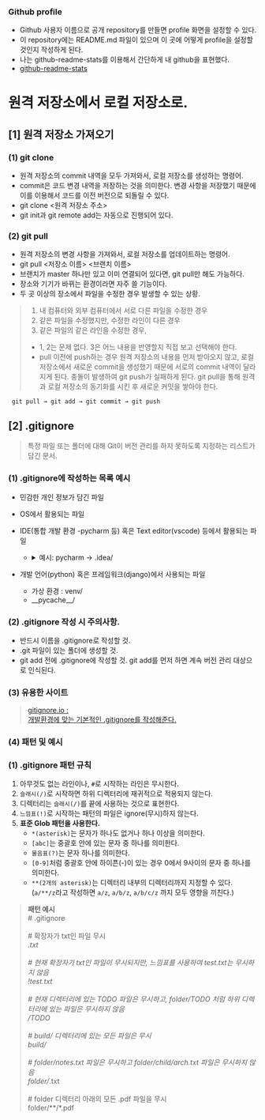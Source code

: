 ### Github profile
- Github 사용자 이름으로 공개 repository를 만들면 profile 화면을 설정할 수 있다.
- 이 repository에는 README.md 파일이 있으며 이 곳에 어떻게 profile을 설정할 것인지 작성하게 된다. 
- 나는 github-readme-stats를 이용해서 간단하게 내 github을 표현했다.  
- [github-readme-stats](https://github.com/anuraghazra/github-readme-stats)

# 원격 저장소에서 로컬 저장소로.

## [1] 원격 저장소 가져오기

### (1) git clone
- 원격 저장소의 commit 내역을 모두 가져와서, 로컬 저장소를 생성하는 명령어.
- commit은 코드 변경 내역을 저장하는 것을 의미한다. 변경 사항을 저장했기 때문에 이를 이용해서 코드를 이전 버전으로 되돌릴 수 있다.
- git clone <원격 저장소 주소>
- git init과 git remote add는 자동으로 진행되어 있다.

### (2) git pull
- 원격 저장소의 변경 사항을 가져와서, 로컬 저장소를 업데이트하는 명령어.
- git pull <저장소 이름> <브랜치 이름>
- 브랜치가 master 하나만 있고 이미 연결되어 있다면, git pull만 해도 가능하다. 
- 장소와 기기가 바뀌는 환경이라면 자주 쓸 기능이다.
- 두 곳 이상의 장소에서 파일을 수정한 경우 발생할 수 있는 상황.
> 1. 내 컴퓨터와 외부 컴퓨터에서 서로 다른 파일을 수정한 경우 
> 2. 같은 파일을 수정했지만, 수정한 라인이 다른 경우
> 3. 같은 파일의 같은 라인을 수정한 경우,
> - 1, 2는 문제 없다. 3은 어느 내용을 반영할지 직접 보고 선택해야 한다.
> - pull 이전에 push하는 경우 원격 저장소의 내용을 먼저 받아오지 않고, 로컬 저장소에서 새로운 commit을 생성했기 때문에 서로의 commit 내역이 달라지게 된다. 충돌이 발생하여 git push가 실패하게 된다. git pull을 통해 원격과 로컬 저장소의 동기화를 시킨 후 새로운 커밋을 쌓아야 한다.

```
 git pull → git add → git commit → git push
 ```

 ## [2] .gitignore
 > 특정 파일 또는 폴더에 대해 Git이 버전 관리를 하지 못하도록 지정하는 리스트가 담긴 문서.

### (1) .gitignore에 작성하는 목록 예시
- 민감한 개인 정보가 담긴 파일
- OS에서 활용되는 파일
- IDE(통합 개발 환경 -pycharm 등) 혹은 Text editor(vscode) 등에서 활용되는 파일

  - <details>
    <summary>예시: pycharm -> .idea/</summary>
    <div markdown="1">

    프로젝트 정보를 포함하는 .idea/ 디렉토리. 이 디렉토리에는 프로젝트 구성 파일이 저장되어 있어, 프로젝트 정보를 보존하고 관리하는 역할을 한다. 예를 들어 pycharm 프로젝트를 다른 컴퓨터로 이전하거나, 혹은 프로젝트를 공유하거나 백업하기 위해서는 .idea/ 디렉토리를 포함하여 전체 프로젝트 디렉토리를 복사하면 된다. 이 방법을 통해 프로젝트 구성 정보를 보존하고, 다른 컴퓨터에서 프로젝트를 동일하게 구성할 수 있다.
- 개발 언어(python) 혹은 프레임워크(django)에서 사용되는 파일
  - 가상 환경 : venv/
  - &#95;&#95;pycache&#95;&#95;/

### (2) .gitignore 작성 시 주의사항.
- 반드시 이름을 .gitignore로 작성할 것.
- .git 파일이 있는 폴더에 생성할 것.
- git add 전에 .gitignore에 작성할 것. git add를 먼저 하면 계속 버전 관리 대상으로 인식된다.

### (3) 유용한 사이트
> [gitignore.io :<br> 개발환경에 맞는 기본적인 .gitignore를 작성해준다.](https://www.toptal.com/developers/gitignore/)

### (4) 패턴 및 예시
### (1) .gitignore 패턴 규칙

1. 아무것도 없는 라인이나, `#`로 시작하는 라인은 무시한다.
2. `슬래시(/)`로 시작하면 하위 디렉터리에 재귀적으로 적용되지 않는다.
3. 디렉터리는 `슬래시(/)`를 끝에 사용하는 것으로 표현한다.
4. `느낌표(!)`로 시작하는 패턴의 파일은 ignore(무시)하지 않는다.
5. **표준 Glob 패턴을 사용한다.**
    - `*(asterisk)`는 문자가 하나도 없거나 하나 이상을 의미한다.
    - `[abc]`는 중괄호 안에 있는 문자 중 하나를 의미한다.
    - `물음표(?)`는 문자 하나를 의미한다.
    - `[0-9]`처럼 중괄호 안에 하이픈(-)이 있는 경우 0에서 9사이의 문자 중 하나를 의미한다.
    - `**(2개의 asterisk)`는 디렉터리 내부의 디렉터리까지 지정할 수 있다.
    (`a/**/z`라고 작성하면 `a/z`, `a/b/z`, `a/b/c/z` 까지 모두 영향을 끼친다.)
> **패턴 예시**<br># .gitignore <br><br># 확장자가 txt인 파일 무시<br>*.txt<br><br># 현재 확장자가 txt인 파일이 무시되지만, 느낌표를 사용하여 test.txt는 무시하지 않음<br>!test.txt<br><br># 현재 디렉터리에 있는 TODO 파일은 무시하고, folder/TODO 처럼 하위 디렉터리에 있는 파일은 무시하지 않음<br>/TODO<br><br># build/ 디렉터리에 있는 모든 파일은 무시<br>build/<br><br># folder/notes.txt 파일은 무시하고 folder/child/arch.txt 파일은 무시하지 않음
<br>folder/*.txt<br><br># folder 디렉터리 아래의 모든 .pdf 파일을 무시<br>folder/**/*.pdf
